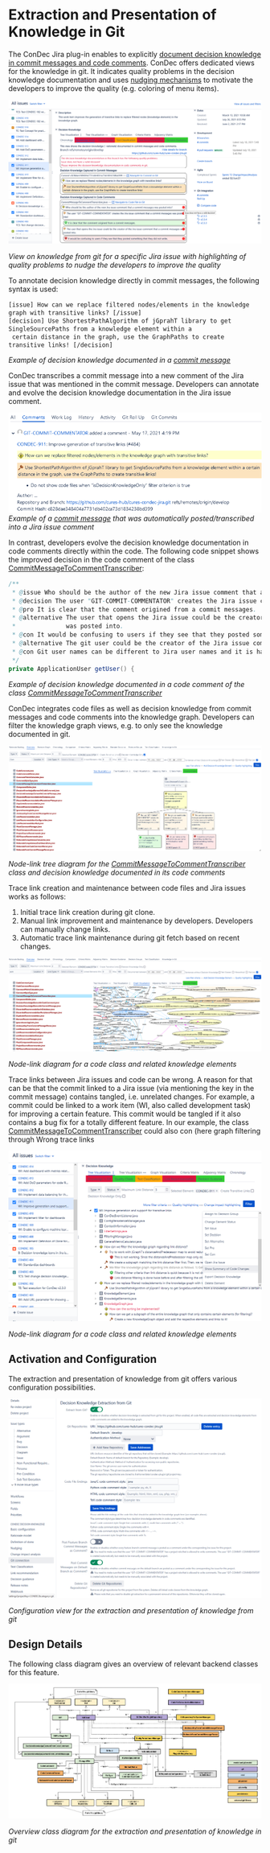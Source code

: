 # Extraction and Presentation of Knowledge in Git

The ConDec Jira plug-in enables to explicitly [document decision knowledge in commit messages and code comments](documentation.md).
ConDec offers dedicated views for the knowledge in git.
It indicates quality problems in the decision knowledge documentation and uses [nudging mechanisms](nudging.md) 
to motivate the developers to improve the quality (e.g. coloring of menu items).

![View on knowledge from git for a specific Jira issue](../screenshots/git_knowledge_work_item.png)

*View on knowledge from git for a specific Jira issue with highlighting of quality problems to nudge the developers to improve the quality*

To annotate decision knowledge directly in commit messages, the following syntax is used:
```
[issue] How can we replace filtered nodes/elements in the knowledge graph with transitive links? [/issue]
[decision] Use ShortestPathAlgorithm of jGprahT library to get SingleSourcePaths from a knowledge element within a 
 certain distance in the graph, use the GraphPaths to create transitive links! [/decision]
```
*Example of decision knowledge documented in a [commit message][commit]*

ConDec transcribes a commit message into a new comment of the Jira issue that was mentioned in the commit message.
Developers can annotate and evolve the decision knowledge documentation in the Jira issue comment.

![Commit message posted/transcribed into a Jira issue comment](../screenshots/git_commit_message_posted_into_comment.png)
*Example of a [commit message][commit] that was automatically posted/transcribed into a Jira issue comment*

In contrast, developers evolve the decision knowledge documentation in code comments directly within the code.
The following code snippet shows the improved decision in the code comment of the class [CommitMessageToCommentTranscriber]:

```java
/**
 * @issue Who should be the author of the new Jira issue comment that a commit messages was posted into?
 * @decision The user "GIT-COMMIT-COMMENTATOR" creates the Jira issue comment that a commit messages was posted into!
 * @pro It is clear that the comment origined from a commit messages.
 * @alternative The user that opens the Jira issue could be the creator of the Jira issue comment that a commit messages 
 *              was posted into.
 * @con It would be confusing to users if they see that they posted something that they did not write.
 * @alternative The git user could be the creator of the Jira issue comment that a commit messages was posted into.
 * @con Git user names can be different to Jira user names and it is hard to match them.
 */
private ApplicationUser getUser() {
```
*Example of decision knowledge documented in a code comment of the class [CommitMessageToCommentTranscriber]*

ConDec integrates code files as well as decision knowledge from commit messages and code comments into the knowledge graph.
Developers can filter the knowledge graph views, e.g. to only see the knowledge documented in git.

![Node-link tree diagram for the CommitMessageToCommentTranscriber class and decision knowledge documented in its code comments](../screenshots/git_knowledge_graph_view_treant.png)

*Node-link tree diagram for the [CommitMessageToCommentTranscriber] class and decision knowledge documented in its code comments*

Trace link creation and maintenance between code files and Jira issues works as follows: 
1. Initial trace link creation during git clone. 
2. Manual link improvement and maintenance by developers. Developers can manually change links. 
3. Automatic trace link maintenance during git fetch based on recent changes.

![Node-link diagram for a code class and related knowledge elements](../screenshots/git_trace_graph_from_code_class.png)

*Node-link diagram for a code class and related knowledge elements*

Trace links between Jira issues and code can be wrong.
A reason for that can be that the commit linked to a Jira issue (via mentioning the key in the commit message) contains tangled, i.e. unrelated changes.
For example, a commit could be linked to a work item (WI, also called development task) for improving a certain feature.
This commit would be tangled if it also contains a bug fix for a totally different feature.
In our example, the class [CommitMessageToCommentTranscriber] could also con (here graph filtering through
Wrong trace links 

![Node-link diagram for a code class and related knowledge elements](../screenshots/git_context_menu_summarization.png)

*Node-link diagram for a code class and related knowledge elements*

## Activation and Configuration
The extraction and presentation of knowledge from git offers various configuration possibilities.

![Configuration view for the automatic text classifier](../screenshots/config_git.png)

*Configuration view for the extraction and presentation of knowledge from git*

## Design Details
The following class diagram gives an overview of relevant backend classes for this feature.

![Overview class diagram](../diagrams/class_diagram_git.png)

*Overview class diagram for the extraction and presentation of knowledge in git*

[CommitMessageToCommentTranscriber]: ../../src/main/java/de/uhd/ifi/se/decision/management/jira/git/CommitMessageToCommentTranscriber.java
[commit]: https://github.com/cures-hub/cures-condec-jira/commit/c828dae348404a7731db402ca73d1834238bd399